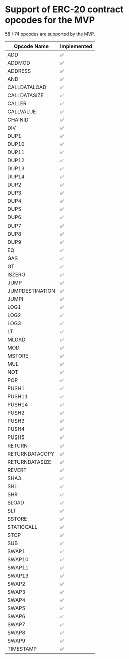 # Support of ERC-20 contract opcodes for the MVP

58 / 74 opcodes are supported by the MVP.

| Opcode Name     | Implemented |
| --------------- | ----------- |
| ADD             | ✅          |
| ADDMOD          | ✅          |
| ADDRESS         | ✅          |
| AND             | ✅          |
| CALLDATALOAD    | ✅          |
| CALLDATASIZE    | ✅          |
| CALLER          | ✅          |
| CALLVALUE       | ✅          |
| CHAINID         | ✅          |
| DIV             | ✅          |
| DUP1            | ✅          |
| DUP10           | ✅          |
| DUP11           | ✅          |
| DUP12           | ✅          |
| DUP13           | ✅          |
| DUP14           | ✅          |
| DUP2            | ✅          |
| DUP3            | ✅          |
| DUP4            | ✅          |
| DUP5            | ✅          |
| DUP6            | ✅          |
| DUP7            | ✅          |
| DUP8            | ✅          |
| DUP9            | ✅          |
| EQ              | ✅          |
| GAS             | ✅          |
| GT              | ✅          |
| ISZERO          | ✅          |
| JUMP            | ✅          |
| JUMPDESTINATION | ✅          |
| JUMPI           | ✅          |
| LOG1            | ✅          |
| LOG2            | ✅          |
| LOG3            | ✅          |
| LT              | ✅          |
| MLOAD           | ✅          |
| MOD             | ✅          |
| MSTORE          | ✅          |
| MUL             | ✅          |
| NOT             | ✅          |
| POP             | ✅          |
| PUSH1           | ✅          |
| PUSH11          | ✅          |
| PUSH14          | ✅          |
| PUSH2           | ✅          |
| PUSH3           | ✅          |
| PUSH4           | ✅          |
| PUSH5           | ✅          |
| RETURN          | ✅          |
| RETURNDATACOPY  | ✅          |
| RETURNDATASIZE  | ✅          |
| REVERT          | ✅          |
| SHA3            | ✅          |
| SHL             | ✅          |
| SHR             | ✅          |
| SLOAD           | ✅          |
| SLT             | ✅          |
| SSTORE          | ✅          |
| STATICCALL      | ✅          |
| STOP            | ✅          |
| SUB             | ✅          |
| SWAP1           | ✅          |
| SWAP10          | ✅          |
| SWAP11          | ✅          |
| SWAP13          | ✅          |
| SWAP2           | ✅          |
| SWAP3           | ✅          |
| SWAP4           | ✅          |
| SWAP5           | ✅          |
| SWAP6           | ✅          |
| SWAP7           | ✅          |
| SWAP8           | ✅          |
| SWAP9           | ✅          |
| TIMESTAMP       | ✅          |
